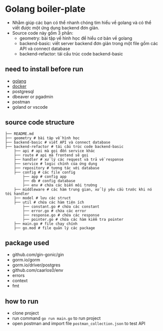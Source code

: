 # Golang boiler-plate
- Nhằm giúp các bạn có thể nhanh chóng tìm hiểu về golang và có thể viết được một ứng dụng backend đơn giản.
- Source code này gồm 3 phần:
    - geometry: bài tập về hình học để hiểu cơ bản về golang
    - backend-basic: viết server backend đơn giản trong một file gồm các API và connect database
    - backend-refactor: tái cấu trúc code backend-basic
## need to install before run
- [golang](https://golang.org/doc/install)
- [docker](https://docs.docker.com/get-docker/)
- postgresql
- dbeaver or pgadmin
- postman
- goland or vscode

## source code structure
```
├── README.md
├── geometry # bài tập về hình học
├── backend-basic # viết API và connect database
├── backend-refactor # tái cấu trúc code backend-basic
    ├── api # api mà gọi đến service khác
    ├── route # api mà frontend sẽ gọi
    ├── handler # xử lý các request và trả về response
    ├── service # logic chính của ứng dụng
    ├── repository # tương tác với database
    ├── config # các file config
        ├── app # config app
        ├── db # config database
        ├── env # chứa các biến môi trường
    ├── middleware # các hàm trung gian, xử lý yêu cầu trước khi nó tới handler
    ├── model # lưu các struct
    ├── util # chứa các hàm tiện ích
        ├── constant.go # chứa các constant
        ├── error.go # chứa các error
        ├── response.go # chứa các response
        ├── pointer.go # chứa các hàm kiểm tra pointer
    ├── main.go # file chạy chính
    ├── go.mod # file quản lý các package
```

## package used
- github.com/gin-gonic/gin
- gorm.io/gorm
- gorm.io/driver/postgres
- github.com/caarlos0/env
- errors
- context
- fmt

## how to run
- clone project
- run command `go run main.go` to run project
- open postman and import file `postman_collection.json` to test API